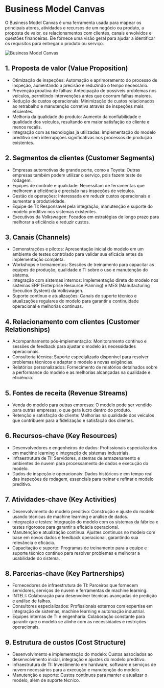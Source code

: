 # Business Model Canvas

O Business Model Canvas é uma ferramenta usada para mapear os principais atores, atividades e recursos de um negócio ou produto, a proposta de valor, os relacionamentos com clientes, canais envolvidos e questões financeiras. Ele fornece uma visão geral para ajudar a identificar os requisitos para entregar o produto ou serviço.

![Business Model Canvas](/img/business-model-canvas.png)

## 1. Proposta de valor (Value Proposition)
- Otimização de inspeções: Automação e aprimoramento do processo de inspeção, aumentando a precisão e reduzindo o tempo necessário.
- Prevenção proativa de falhas: Antecipação de possíveis problemas nos veículos, permitindo intervenções antes que ocorram falhas maiores.
- Redução de custos operacionais: Minimização de custos relacionados ao retrabalho e manutenção corretiva através de inspeções mais eficientes.
- Melhoria da qualidade do produto: Aumento da confiabilidade e qualidade dos veículos, resultando em maior satisfação do cliente e menos recalls.
- Integração com as tecnologias já utilizadas: Implementação do modelo preditivo sem interrupções significativas nos processos de produção existentes.

## 2. Segmentos de clientes (Customer Segments)
- Empresas automotivas de grande porte, como a Toyota: Outras empresas também podem utilizar o serviço, pois fazem teste de rodagem.
- Equipes de controle e qualidade: Necessitam de ferramentas que melhorem a eficiência e precisão nas inspeções de veículos.
- Gestão de operações: Interessada em reduzir custos operacionais e aumentar a produtividade.
- Equipe de TI: Responsável pela integração, manutenção e suporte do modelo preditivo nos sistemas existentes.
- Executivos da Volkswagen: Focados em estratégias de longo prazo para melhorar a eficiência e reduzir custos.

## 3. Canais (Channels)
- Demonstrações e pilotos: Apresentação inicial do modelo em um ambiente de testes controlado para validar sua eficácia antes da implementação completa.
- Workshops e treinamentos: Sessões de treinamento para capacitar as equipes de produção, qualidade e TI sobre o uso e manutenção do sistema.
- Integração com sistemas internos: Implementação direta do modelo nos sistemas ERP (Enterprise Resource Planning) e MES (Manufacturing Execution System) da Volkswagen.
- Suporte contínuo e atualizações: Canais de suporte técnico e atualizações regulares do modelo para garantir a continuidade operacional e melhorias contínuas.

## 4. Relacionamento com clientes (Customer Relationships)
- Acompanhamento pós-implementação: Monitoramento contínuo e sessões de feedback para ajustar o modelo às necessidades operacionais.
- Consultoria técnica: Suporte especializado disponível para resolver problemas técnicos e adaptar o modelo a novas exigências.
- Relatórios personalizados: Fornecimento de relatórios detalhados sobre a performance do modelo e as melhorias alcançadas na qualidade e eficiência.

## 5. Fontes de receita (Revenue Streams)
- Venda do modelo para outras empresas: O modelo pode ser vendido para outras empresas, o que gera lucro dentro do produto.
- Retenção e satisfação do cliente: Melhorias na qualidade dos veículos que contribuem para a fidelização e satisfação dos clientes.

## 6. Recursos-chave (Key Resources)
- Desenvolvedores e engenheiros de dados: Profissionais especializados em machine learning e integração de sistemas industriais.
- Infraestrutura de TI: Servidores, sistemas de armazenamento e ambientes de nuvem para processamento de dados e execução do modelo.
- Dados de inspeção e operacionais: Dados históricos e em tempo real das inspeções de rodagem, essenciais para treinar e refinar o modelo preditivo.

## 7. Atividades-chave (Key Activities)
- Desenvolvimento do modelo preditivo: Construção e ajuste do modelo usando técnicas de machine learning e análise de dados.
- Integração e testes: Integração do modelo com os sistemas da fábrica e testes rigorosos para garantir a eficácia operacional.
- Manutenção e atualização contínua: Ajustes contínuos no modelo com base em novos dados e feedback operacional, garantindo sua relevância e eficácia.
- Capacitação e suporte: Programas de treinamento para a equipe e suporte técnico contínuo para resolver problemas e melhorar a usabilidade do sistema.

## 8. Parcerias-chave (Key Partnerships)
- Fornecedores de infraestrutura de TI: Parceiros que fornecem servidores, serviços de nuvem e ferramentas de machine learning.
- INTELI: Colaboração para desenvolver técnicas avançadas de predição e análise de falhas.
- Consultores especializados: Profissionais externos com expertise em integração de sistemas, machine learning e automação industrial.
- Equipes internas de TI e engenharia: Colaboração constante para garantir que o modelo se alinhe com as necessidades e restrições operacionais.

## 9. Estrutura de custos (Cost Structure)
- Desenvolvimento e implementação do modelo: Custos associados ao desenvolvimento inicial, integração e ajustes do modelo preditivo.
- Infraestrutura de TI: Investimento em hardware, software e serviços de nuvem necessários para a execução e manutenção do modelo.
- Manutenção e suporte: Custos contínuos para manter e atualizar o modelo, além de suporte técnico.
